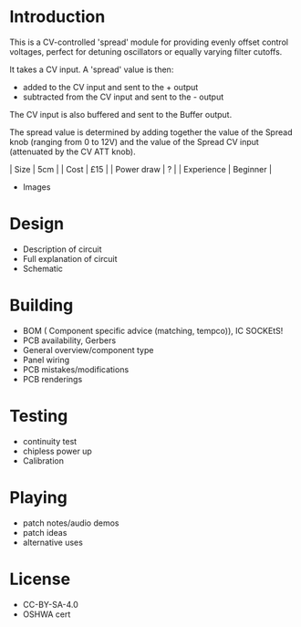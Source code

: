 # Introduction

This is a CV-controlled 'spread' module for providing evenly offset control voltages, perfect for detuning oscillators or equally varying filter cutoffs.

It takes a CV input. A 'spread' value is then:
- added to the CV input and sent to the + output
- subtracted from the CV input and sent to the - output

The CV input is also buffered and sent to the Buffer output.

The spread value is determined by adding together the value of the Spread knob (ranging from 0 to 12V) and the value of the Spread CV input (attenuated by the CV ATT knob).

| Size | 5cm |
| Cost | £15 |
| Power draw | ? |
| Experience | Beginner |

- Images
# Design
- Description of circuit
- Full explanation of circuit
- Schematic

# Building
- BOM ( Component specific advice (matching, tempco)), IC SOCKEtS!
- PCB availability, Gerbers
- General overview/component type
- Panel wiring
- PCB mistakes/modifications
- PCB renderings

# Testing
- continuity test
- chipless power up
- Calibration

# Playing
- patch notes/audio demos
- patch ideas
- alternative uses

# License
- CC-BY-SA-4.0
- OSHWA cert